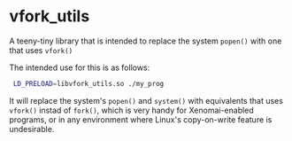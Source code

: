 vfork_utils
===========

A teeny-tiny library that is intended to replace the system `popen()` with one that uses `vfork()`


The intended use for this is as follows:

```bash
 LD_PRELOAD=libvfork_utils.so ./my_prog
```

It will replace the system's `popen()` and `system()` with equivalents
that uses `vfork()` instad of `fork()`, which is very handy for
Xenomai-enabled  programs, or in any environment where Linux's
copy-on-write feature is undesirable.
